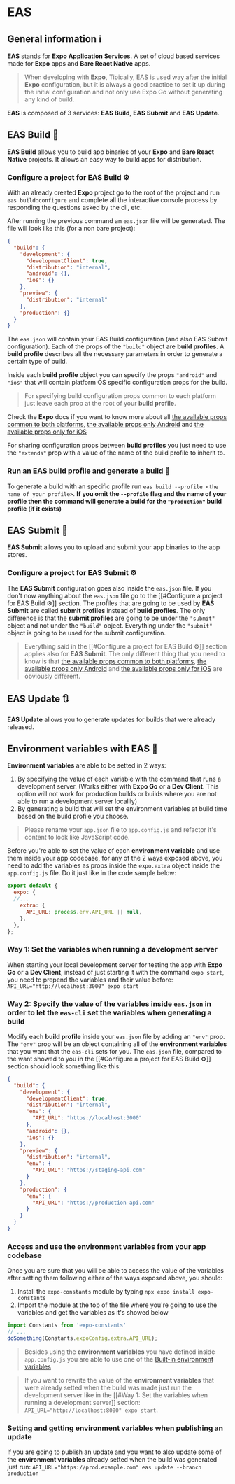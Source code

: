 # EAS

## General information ℹ️

**EAS** stands for **Expo Application Services**. A set of cloud based services made for **Expo** apps and **Bare React Native** apps.

> When developing with **Expo**, Tipically, EAS is used way after the initial **Expo** configuration, but it is always a good practice to set it up during the initial configuration and not only use Expo Go without generating any kind of build.

**EAS** is composed of 3 services: **EAS Build**, **EAS Submit** and **EAS Update**. 

## EAS Build 🔨

**EAS Build** allows you to build app binaries of your **Expo** and **Bare React Native** projects. It allows an easy way to build apps for distribution.

### Configure a project for EAS Build ⚙️

With an already created **Expo** project go to the root of the project and run `eas build:configure` and complete all the interactive console process by responding the questions asked by the cli, etc.

After running the previous command an `eas.json` file will be generated. The file will look like this (for a non bare project):

```json
{
  "build": {
    "development": {
      "developmentClient": true,
      "distribution": "internal",
      "android": {},
      "ios": {}
    },
    "preview": {
      "distribution": "internal"
    },
    "production": {}
  }
}
```

The `eas.json` will contain your EAS Build configuration (and also EAS Submit configuration). Each of the props of the `"build"` object are **build profiles**. A **build profile** describes all the necessary parameters in order to generate a certain type of build. 

Inside each **build profile** object you can specify the props `"android"` and `"ios"` that will contain platform OS specific configuration props for the build. 

> For specifying build configuration props common to each platform just leave each prop at the root of your **build profile**. 

Check the **Expo** docs if you want to know more about all [the available props common to both platforms](https://docs.expo.dev/build-reference/eas-json/#options-common-to-both-platforms), [the available props only Android](https://docs.expo.dev/build-reference/eas-json/#android-specific-options) and [the available props only for iOS](https://docs.expo.dev/build-reference/eas-json/#ios-specific-options)

For sharing configuration props between **build profiles** you just need to use the `"extends"` prop with a value of the name of the build profile to inherit to.

### Run an EAS build profile and generate a build 👟

To generate a build with an specific profile run `eas build --profile <the name of your profile>`. **If you omit the `--profile` flag and the name of your profile then the command will generate a build for the `"production"` build profile (if it exists)**

## EAS Submit 🚀

**EAS Submit** allows you to upload and submit your app binaries to the app stores.

### Configure a project for EAS Submit ⚙️

The **EAS Submit** configuration goes also inside the `eas.json` file. If you don't now anything about the `eas.json` file go to the [[#Configure a project for EAS Build ⚙️]] section. The profiles that are going to be used by **EAS Submit** are called **submit profiles** instead of **build profiles**. The only difference is that the **submit profiles** are going to be under the `"submit"` object and not under the `"build"` object. Everything under the `"submit"` object is going to be used for the submit configuration.

> Everything said in the [[#Configure a project for EAS Build ⚙️]] section applies also for **EAS Submit**. The only different thing that you need to know is that [the available props common to both platforms](https://docs.expo.dev/build-reference/eas-json/#options-common-to-both-platforms), [the available props only Android](https://docs.expo.dev/build-reference/eas-json/#android-specific-options) and [the available props only for iOS](https://docs.expo.dev/build-reference/eas-json/#ios-specific-options) are obviously different.

## EAS Update 🔃

**EAS Update** allows you to generate updates for builds that were already released. 

## Environment variables with EAS 📔

**Environment variables** are able to be setted in 2 ways: 
1. By specifying the value of each variable with the command that runs a development server. (Works either with **Expo Go** or a **Dev Client**. This option will not work for production builds or builds where you are not able to run a development server locallly)
2. By generating a build that will set the environment variables at build time based on the build profile you choose.

> Please rename your `app.json` file to `app.config.js` and refactor it's content to look like JavaScript code.

Before you're able to set the value of each **environment variable** and use them inside your app codebase, for any of the 2 ways exposed above, you need to add the variables as props inside the `expo.extra` object inside the `app.config.js` file. Do it just like in the code sample below:

```JavaScript
export default {
  expo: {
  //...
    extra: {
      API_URL: process.env.API_URL || null,
    },
  },
};
```

### Way 1: Set the variables when running a development server

When starting your local development server for testing the app with **Expo Go** or a **Dev Client**, instead of just starting it with the command `expo start`, you need to prepend the variables and their value before: `API_URL="http://localhost:3000" expo start`

### Way 2: Specify the value of the variables inside `eas.json` in order to let the `eas-cli` set the variables when generating a build

Modify each **build profile** inside your `eas.json` file by adding an `"env"` prop. The `"env"` prop will be an object containing all of the **environment variables** that you want that the `eas-cli` sets for you. The `eas.json` file, compared to the want showed to you in the [[#Configure a project for EAS Build ⚙️]] section should look something like this:

```json
{
  "build": {
    "development": {
      "developmentClient": true,
      "distribution": "internal",
      "env": {
        "API_URL": "https://localhost:3000"
      },
      "android": {},
      "ios": {}
    },
    "preview": {
      "distribution": "internal",
      "env": {
        "API_URL": "https://staging-api.com"
      }
    },
    "production": {
      "env": {
        "API_URL": "https://production-api.com"
      }
    }
  }
}
```

### Access and use the environment variables from your app codebase

Once you are sure that you will be able to access the value of the variables after setting them following either of the ways exposed above, you should:

1. Install the `expo-constants` module by typing `npx expo install expo-constants`
2. Import the module at the top of the file where you're going to use the variables and get the variables as it's showed below

```JavaScript
import Constants from 'expo-constants'
// ...
doSomething(Constants.expoConfig.extra.API_URL);
```

> Besides using the **environment variables** you have defined inside `app.config.js` you are able to use one of the [Built-in environment variables](https://docs.expo.dev/build-reference/variables/#built-in-environment-variables)

> If you want to rewrite the value of the **environment variables** that were already setted when the build was made just run the development server like in the [[#Way 1: Set the variables when running a development server]] section: `API_URL="http://localhost:8000" expo start`.

### Setting and getting environment variables when publishing an update

If you are going to publish an update and you want to also update some of the **environment variables** already setted when the build was generated just run: `API_URL="https://prod.example.com" eas update --branch production`
